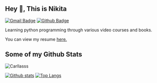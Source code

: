 ## Hey 👋, This is Nikita
[![Gmail Badge](https://img.shields.io/badge/-Evilangel3211@gmail.com-c14438?style=flat&logo=Gmail&logoColor=white&link=mailto:Evilangel3211@gmail.com)](mailto:Evilangel3211@gmail.com) [![Github Badge](https://img.shields.io/badge/-Carllasss-grey?style=flat&logo=github&logoColor=white&link=https://github.com/Carllasss/)](https://www.github.com/Carllasss/) <p align='left'>Learning python programming through various video courses and books.</p><p align='left'> You can view my resume <a href='https://ekaterinburg.hh.ru/resume/e86b34e2ff09c32ce80039ed1f304c7463546e ' target=_blank><u>here</u>.</a></p>
## Some of my Github Stats
<p align=left> <img src=https://komarev.com/ghpvc/?username=Carllasss alt=Carllasss /> </p>

[![Github stats](https://github-readme-stats.vercel.app/api?username=Carllasss&show_icons=true&include_all_commits=true)](https://github.com/Carllasss/github-readme-stats)
[![Top Langs](https://github-readme-stats.vercel.app/api/top-langs/?username=Carllasss&layout=compact)](https://github.com/Carllasss/github-readme-stats)
